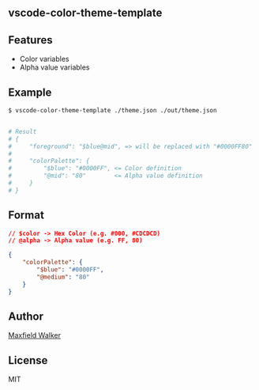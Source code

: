 ## vscode-color-theme-template


## Features
- Color variables
- Alpha value variables

## Example

```bash
$ vscode-color-theme-template ./theme.json ./out/theme.json


# Result
# {
#     "foreground": "$blue@mid", => will be replaced with "#0000FF80"
#
#     "colorPalette": {
#         "$blue": "#0000FF", <= Color definition
#         "@mid": "80"        <= Alpha value definition
#     }
# }
```


## Format

```json
// $color -> Hex Color (e.g. #000, #CDCDCD)
// @alpha -> Alpha value (e.g. FF, 80)

{
    "colorPalette": {
        "$blue": "#0000FF",
        "@medium": "80"
    }
}
```

## Author
[Maxfield Walker](https://github.com/MaxfieldWalker)

## License
MIT
